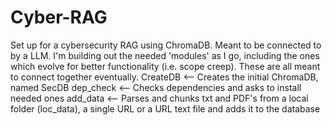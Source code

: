 # Cyber-RAG
Set up for a cybersecurity RAG using ChromaDB. Meant to be connected to by a LLM. I'm building out the needed 'modules' as I go, including the ones which evolve for better functionality (i.e. scope creep). These are all meant to connect together eventually.
CreateDB <-- Creates the initial ChromaDB, named SecDB
dep_check <-- Checks dependencies and asks to install needed ones
add_data <-- Parses and chunks txt and PDF's from a local folder (loc_data), a single URL or a URL text file and adds it to the database
